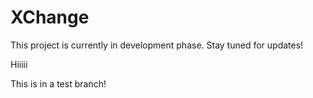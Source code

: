# XChange

This project is currently in development phase. Stay tuned for updates!

Hiiiii


This is in a test branch!